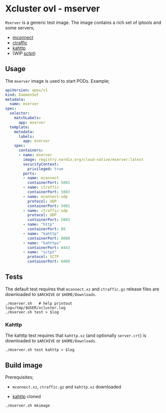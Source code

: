# Xcluster ovl - mserver

`Mserver` is a generic test image. The image contains a rich set of
iptools and some servers;

* [mconnect](https://github.com/Nordix/mconnect)
* [ctraffic](https://github.com/Nordix/ctraffic)
* [kahttp](https://github.com/Nordix/kahttp)
* (WIP [sctpt](https://github.com/Nordix/xcluster/tree/master/ovl/sctp#the-sctpt-test-program))

## Usage

The `mserver` image is used to start PODs. Example;

```yaml
apiVersion: apps/v1
kind: DaemonSet
metadata:
  name: mserver
spec:
  selector:
    matchLabels:
      app: mserver
  template:
    metadata:
      labels:
        app: mserver
    spec:
      containers:
      - name: mserver
        image: registry.nordix.org/cloud-native/mserver:latest
        securityContext:
          privileged: true
        ports:
        - name: mconnect
          containerPort: 5001
        - name: ctraffic
          containerPort: 5003
        - name: mconnect-udp
          protocol: UDP
          containerPort: 5001
        - name: ctraffic-udp
          protocol: UDP
          containerPort: 5003
        - name: "http"
          containerPort: 80
        - name: "kahttp"
          containerPort: 8080
        - name: "kahttps"
          containerPort: 8443
        - name: "sctpt"
          protocol: SCTP
          containerPort: 6000
```


## Tests

The default test requires that `mconnect.xz` and `ctraffic.gz` release
files are downloaded to `$ARCHIVE` or `$HOME/Downloads`.

```
./mserver.sh   # help printout
log=/tmp/$USER/xcluster.log
./mserver.sh test > $log
```

### Kahttp

The kahttp test requires that `kahttp.xz` (and optionally
`server.crt`) is downloaded to `$ARCHIVE` or `$HOME/Downloads`.

```
./mserver.sh test kahttp > $log
```


## Build image

Prerequisites;

* `mconnect.xz`, `ctraffic.gz` and `kahttp.xz` downloaded

* [kahttp](https://github.com/Nordix/kahttp) cloned


```
./mserver.sh mkimage
```

